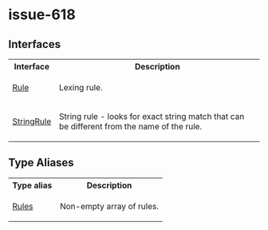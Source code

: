 # issue-618

## Interfaces

<table>
<tr>
<th>Interface</th>
<th>Description</th>
</tr>
<tr>
<td>

[Rule](interfaces/Rule.md)

</td>
<td>

Lexing rule.

</td>
</tr>
<tr>
<td>

[StringRule](interfaces/StringRule.md)

</td>
<td>

String rule - looks for exact string match that can be different from the name of the rule.

</td>
</tr>
</table>

## Type Aliases

<table>
<tr>
<th>Type alias</th>
<th>Description</th>
</tr>
<tr>
<td>

[Rules](type-aliases/Rules.md)

</td>
<td>

Non-empty array of rules.

</td>
</tr>
</table>
